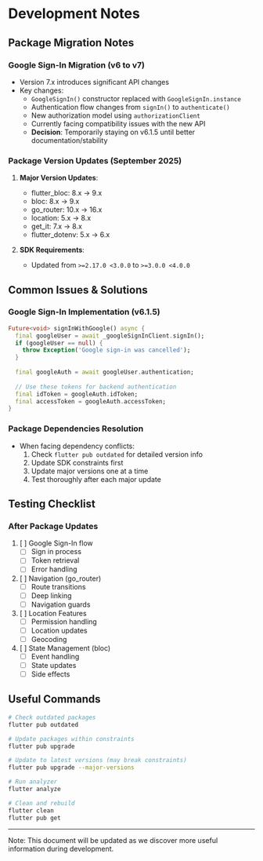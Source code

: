 # Development Notes

## Package Migration Notes

### Google Sign-In Migration (v6 to v7)
- Version 7.x introduces significant API changes
- Key changes:
  - `GoogleSignIn()` constructor replaced with `GoogleSignIn.instance`
  - Authentication flow changes from `signIn()` to `authenticate()`
  - New authorization model using `authorizationClient`
  - Currently facing compatibility issues with the new API
  - **Decision**: Temporarily staying on v6.1.5 until better documentation/stability

### Package Version Updates (September 2025)
1. **Major Version Updates**:
   - flutter_bloc: 8.x → 9.x
   - bloc: 8.x → 9.x
   - go_router: 10.x → 16.x
   - location: 5.x → 8.x
   - get_it: 7.x → 8.x
   - flutter_dotenv: 5.x → 6.x

2. **SDK Requirements**:
   - Updated from `>=2.17.0 <3.0.0` to `>=3.0.0 <4.0.0`

## Common Issues & Solutions

### Google Sign-In Implementation (v6.1.5)
```dart
Future<void> signInWithGoogle() async {
  final googleUser = await _googleSignInClient.signIn();
  if (googleUser == null) {
    throw Exception('Google sign-in was cancelled');
  }
  
  final googleAuth = await googleUser.authentication;
  
  // Use these tokens for backend authentication
  final idToken = googleAuth.idToken;
  final accessToken = googleAuth.accessToken;
}
```

### Package Dependencies Resolution
- When facing dependency conflicts:
  1. Check `flutter pub outdated` for detailed version info
  2. Update SDK constraints first
  3. Update major versions one at a time
  4. Test thoroughly after each major update

## Testing Checklist

### After Package Updates
1. [ ] Google Sign-In flow
   - [ ] Sign in process
   - [ ] Token retrieval
   - [ ] Error handling
2. [ ] Navigation (go_router)
   - [ ] Route transitions
   - [ ] Deep linking
   - [ ] Navigation guards
3. [ ] Location Features
   - [ ] Permission handling
   - [ ] Location updates
   - [ ] Geocoding
4. [ ] State Management (bloc)
   - [ ] Event handling
   - [ ] State updates
   - [ ] Side effects

## Useful Commands

```bash
# Check outdated packages
flutter pub outdated

# Update packages within constraints
flutter pub upgrade

# Update to latest versions (may break constraints)
flutter pub upgrade --major-versions

# Run analyzer
flutter analyze

# Clean and rebuild
flutter clean
flutter pub get
```

---
Note: This document will be updated as we discover more useful information during development.